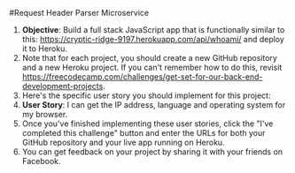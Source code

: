 #Request Header Parser Microservice

1. **Objective**: Build a full stack JavaScript app that is functionally similar to this: https://cryptic-ridge-9197.herokuapp.com/api/whoami/ and deploy it to Heroku.
2. Note that for each project, you should create a new GitHub repository and a new Heroku project. If you can't remember how to do this, revisit https://freecodecamp.com/challenges/get-set-for-our-back-end-development-projects.
3. Here's the specific user story you should implement for this project:
4. **User Story**: I can get the IP address, language and operating system for my browser.
5. Once you've finished implementing these user stories, click the "I've completed this challenge" button and enter the URLs for both your GitHub repository and your live app running on Heroku.
6. You can get feedback on your project by sharing it with your friends on Facebook.
